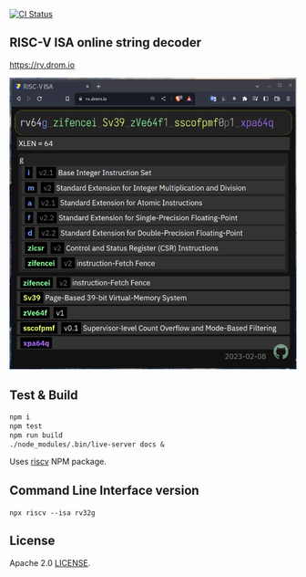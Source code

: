 [![CI Status](https://github.com/drom/rv/actions/workflows/linux.yml/badge.svg)](https://github.com/drom/rv/actions/workflows/linux.yml)

## RISC-V ISA online string decoder

https://rv.drom.io

![](screenshot.png)

## Test & Build

```
npm i
npm test
npm run build
./node_modules/.bin/live-server docs &
```

Uses [riscv](https://www.npmjs.com/package/riscv) NPM package.

## Command Line Interface version

`npx riscv --isa rv32g`

## License

Apache 2.0 [LICENSE](https://github.com/drom/rv/blob/master/LICENSE).
